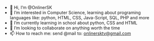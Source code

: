 - 👋 Hi, I’m @OnlinerSK
- 👀 I’m interested in Computer Science, learning about programing languages like: python, HTML, CSS, Java-Script, SQL, PHP and more
- 🌱 I’m currently learning in school about python, CSS and HTML
- 💞️ I’m looking to collaborate on anything worth the time
- 📫 How to reach me: send @mail to: onlinersktv@gmail.com

<!---
OnlinerSK/OnlinerSK is a ✨ special ✨ repository because its `README.md` (this file) appears on your GitHub profile.
You can click the Preview link to take a look at your changes.
--->
